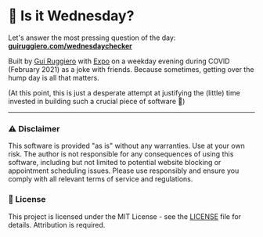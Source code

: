 # 🤔 Is it Wednesday?

Let's answer the most pressing question of the day: **[guiruggiero.com/wednesdaychecker](https://guiruggiero.com/wednesdaychecker?utm_source=github&utm_medium=wednesdaychecker)**

Built by [Gui Ruggiero](https://guiruggiero.com/?utm_source=github&utm_medium=wednesdaychecker) with [Expo](https://github.com/expo/expo) on a weekday evening during COVID (February 2021) as a joke with friends. Because sometimes, getting over the hump day is all that matters.

(At this point, this is just a desperate attempt at justifying the (little) time invested in building such a crucial piece of software 🤪)

---

### ⚠️ Disclaimer

This software is provided "as is" without any warranties. Use at your own risk. The author is not responsible for any consequences of using this software, including but not limited to potential website blocking or appointment scheduling issues. Please use responsibly and ensure you comply with all relevant terms of service and regulations.

### 📄 License

This project is licensed under the MIT License - see the [LICENSE](LICENSE) file for details. Attribution is required.
